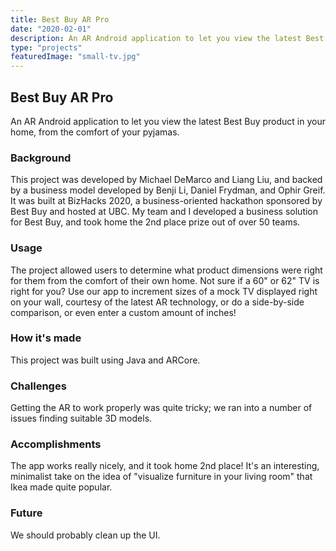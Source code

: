 ```yaml
---
title: Best Buy AR Pro
date: "2020-02-01"
description: An AR Android application to let you view the latest Best Buy product in your home, from the comfort of your pyjamas.
type: "projects"
featuredImage: "small-tv.jpg"
---
```


## Best Buy AR Pro

An AR Android application to let you view the latest Best Buy product in your home, from the comfort of your pyjamas.

### Background

This project was developed by Michael DeMarco and Liang Liu, and backed by a business model developed by Benji Li, Daniel Frydman, and Ophir Greif. It was built at BizHacks 2020, a business-oriented hackathon sponsored by Best Buy and hosted at UBC. My team and I developed a business solution for Best Buy, and took home the 2nd place prize out of over 50 teams.

### Usage

The project allowed users to determine what product dimensions were right for them from the comfort of their own home. Not sure if a 60" or 62" TV is right for you? Use our app to increment sizes of a mock TV displayed right on your wall, courtesy of the latest AR technology, or do a side-by-side comparison, or even enter a custom amount of inches!

### How it's made

This project was built using Java and ARCore.

### Challenges

Getting the AR to work properly was quite tricky; we ran into a number of issues finding suitable 3D models.

### Accomplishments

The app works really nicely, and it took home 2nd place! It's an interesting, minimalist take on the idea of "visualize furniture in your living room" that Ikea made quite popular.

### Future

We should probably clean up the UI.
